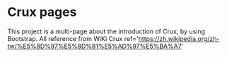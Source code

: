# Crux pages
This project is a multi-page about the introduction of Crux, by using Bootstrap.
All reference from WiKi Crux ref='https://zh.wikipedia.org/zh-tw/%E5%8D%97%E5%8D%81%E5%AD%97%E5%BA%A7'
